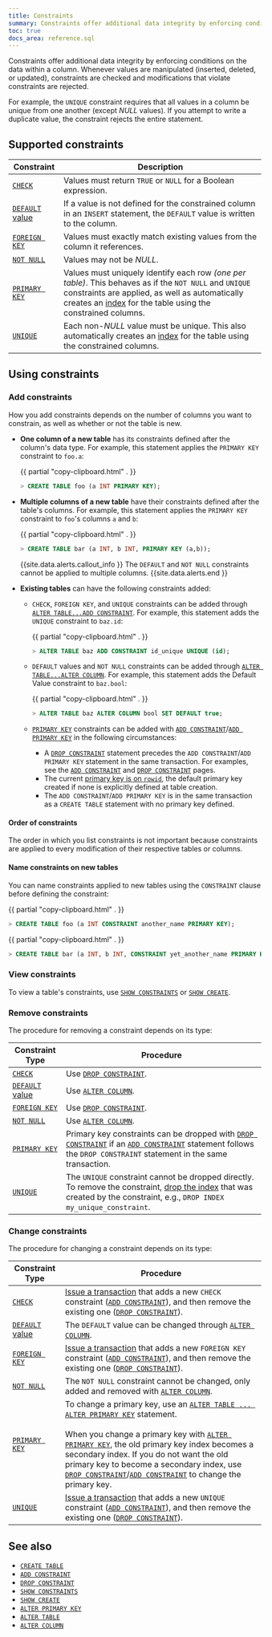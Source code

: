 ```yaml
---
title: Constraints
summary: Constraints offer additional data integrity by enforcing conditions on the data within a column.
toc: true
docs_area: reference.sql
---
```


Constraints offer additional data integrity by enforcing conditions on the data within a column. Whenever values are manipulated (inserted, deleted, or updated), constraints are checked and modifications that violate constraints are rejected.

For example, the `UNIQUE` constraint requires that all values in a column be unique from one another (except *NULL* values). If you attempt to write a duplicate value, the constraint rejects the entire statement.


## Supported constraints

 Constraint | Description
------------|-------------
 [`CHECK`](check.html) | Values must return `TRUE` or `NULL` for a Boolean expression.
 [`DEFAULT` value](default-value.html) | If a value is not defined for the constrained column in an `INSERT` statement, the `DEFAULT` value is written to the column.
 [`FOREIGN KEY`](foreign-key.html) | Values must exactly match existing values from the column it references.
 [`NOT NULL`](not-null.html) | Values may not be *NULL*.
 [`PRIMARY KEY`](primary-key.html) | Values must uniquely identify each row *(one per table)*. This behaves as if the `NOT NULL` and `UNIQUE` constraints are applied, as well as automatically creates an [index](indexes.html) for the table using the constrained columns.
 [`UNIQUE`](unique.html) | Each non-*NULL* value must be unique. This also automatically creates an [index](indexes.html) for the table using the constrained columns.

## Using constraints

### Add constraints

How you add constraints depends on the number of columns you want to constrain, as well as whether or not the table is new.

- **One column of a new table** has its constraints defined after the column's data type. For example, this statement applies the `PRIMARY KEY` constraint to `foo.a`:

    {{ partial "copy-clipboard.html" . }}
    ~~~ sql
    > CREATE TABLE foo (a INT PRIMARY KEY);
    ~~~
- **Multiple columns of a new table** have their constraints defined after the table's columns. For example, this statement applies the `PRIMARY KEY` constraint to `foo`'s columns `a` and `b`:

    {{ partial "copy-clipboard.html" . }}
    ~~~ sql
    > CREATE TABLE bar (a INT, b INT, PRIMARY KEY (a,b));
    ~~~

  {{site.data.alerts.callout_info }}
  The `DEFAULT` and `NOT NULL` constraints cannot be applied to multiple columns.
  {{site.data.alerts.end }}

- **Existing tables** can have the following constraints added:
  - `CHECK`, `FOREIGN KEY`, and `UNIQUE` constraints can be added through [`ALTER TABLE...ADD CONSTRAINT`](add-constraint.html). For example, this statement adds the `UNIQUE` constraint to `baz.id`:

    {{ partial "copy-clipboard.html" . }}
    ~~~ sql
    > ALTER TABLE baz ADD CONSTRAINT id_unique UNIQUE (id);
    ~~~

  - `DEFAULT` values and `NOT NULL` constraints can be added through [`ALTER TABLE...ALTER COLUMN`](alter-column.html#set-or-change-a-default-value). For example, this statement adds the Default Value constraint to `baz.bool`:

    {{ partial "copy-clipboard.html" . }}
    ~~~ sql
    > ALTER TABLE baz ALTER COLUMN bool SET DEFAULT true;
    ~~~

  -  [`PRIMARY KEY`](primary-key.html) constraints can be added with [`ADD CONSTRAINT`](add-constraint.html)/[`ADD PRIMARY KEY`](alter-table.html) in the following circumstances:

      - A [`DROP CONSTRAINT`](drop-constraint.html) statement precedes the `ADD CONSTRAINT`/`ADD PRIMARY KEY` statement in the same transaction. For examples, see the [`ADD CONSTRAINT`](add-constraint.html#examples) and [`DROP CONSTRAINT`](drop-constraint.html#examples) pages.
      - The current [primary key is on `rowid`](indexes.html#creation), the default primary key created if none is explicitly defined at table creation.
      - The `ADD CONSTRAINT`/`ADD PRIMARY KEY` is in the same transaction as a `CREATE TABLE` statement with no primary key defined.

#### Order of constraints

The order in which you list constraints is not important because constraints are applied to every modification of their respective tables or columns.

#### Name constraints on new tables

You can name constraints applied to new tables using the `CONSTRAINT` clause before defining the constraint:

{{ partial "copy-clipboard.html" . }}
~~~ sql
> CREATE TABLE foo (a INT CONSTRAINT another_name PRIMARY KEY);
~~~

{{ partial "copy-clipboard.html" . }}
~~~ sql
> CREATE TABLE bar (a INT, b INT, CONSTRAINT yet_another_name PRIMARY KEY (a,b));
~~~

### View constraints

To view a table's constraints, use [`SHOW CONSTRAINTS`](show-constraints.html) or [`SHOW CREATE`](show-create.html).

### Remove constraints

The procedure for removing a constraint depends on its type:

Constraint Type | Procedure
-----------------|-----------
[`CHECK`](check.html) | Use [`DROP CONSTRAINT`](drop-constraint.html).
[`DEFAULT` value](default-value.html) | Use [`ALTER COLUMN`](alter-column.html#remove-default-constraint).
[`FOREIGN KEY`](foreign-key.html) | Use [`DROP CONSTRAINT`](drop-constraint.html).
[`NOT NULL`](not-null.html) | Use [`ALTER COLUMN`](alter-column.html#remove-not-null-constraint).
[`PRIMARY KEY`](primary-key.html) |   Primary key constraints can be dropped with [`DROP CONSTRAINT`](drop-constraint.html) if an [`ADD CONSTRAINT`](add-constraint.html) statement follows the `DROP CONSTRAINT` statement in the same transaction.
[`UNIQUE`](unique.html) | The `UNIQUE` constraint cannot be dropped directly.  To remove the constraint, [drop the index](drop-index.html) that was created by the constraint, e.g., `DROP INDEX my_unique_constraint`.

### Change constraints

The procedure for changing a constraint depends on its type:

Constraint Type | Procedure
-----------------|-----------
[`CHECK`](check.html) | [Issue a transaction](transactions.html#syntax) that adds a new `CHECK` constraint ([`ADD CONSTRAINT`](add-constraint.html)), and then remove the existing one ([`DROP CONSTRAINT`](drop-constraint.html)).
[`DEFAULT` value](default-value.html) | The `DEFAULT` value can be changed through [`ALTER COLUMN`](alter-column.html).
[`FOREIGN KEY`](foreign-key.html) | [Issue a transaction](transactions.html#syntax) that adds a new `FOREIGN KEY` constraint ([`ADD CONSTRAINT`](add-constraint.html)), and then remove the existing one ([`DROP CONSTRAINT`](drop-constraint.html)).
[`NOT NULL`](not-null.html) | The `NOT NULL` constraint cannot be changed, only added and removed with [`ALTER COLUMN`](alter-column.html).
[`PRIMARY KEY`](primary-key.html) |   To change a primary key, use an [`ALTER TABLE ... ALTER PRIMARY KEY`](alter-primary-key.html) statement.<br><br>When you change a primary key with [`ALTER PRIMARY KEY`](alter-primary-key.html), the old primary key index becomes a secondary index. If you do not want the old primary key to become a secondary index, use [`DROP CONSTRAINT`](drop-constraint.html)/[`ADD CONSTRAINT`](add-constraint.html) to change the primary key.
[`UNIQUE`](unique.html) | [Issue a transaction](transactions.html#syntax) that adds a new `UNIQUE` constraint ([`ADD CONSTRAINT`](add-constraint.html)), and then remove the existing one ([`DROP CONSTRAINT`](drop-constraint.html)).


## See also

- [`CREATE TABLE`](create-table.html)
- [`ADD CONSTRAINT`](add-constraint.html)
- [`DROP CONSTRAINT`](drop-constraint.html)
- [`SHOW CONSTRAINTS`](show-constraints.html)
- [`SHOW CREATE`](show-create.html)
- [`ALTER PRIMARY KEY`](alter-primary-key.html)
- [`ALTER TABLE`](alter-table.html)
- [`ALTER COLUMN`](alter-column.html)
